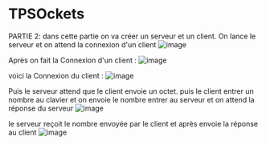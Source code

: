 # TPSOckets

PARTIE 2:
dans cette partie on va créer un serveur et un client.
On lance le serveur et on attend la connexion d'un client
![image](https://user-images.githubusercontent.com/61559275/159674985-f3d31a81-78a7-4fc4-afaa-dde858de1702.png)

Après on fait la Connexion d'un client :
![image](https://user-images.githubusercontent.com/61559275/159675861-105c04dd-9917-403e-865f-31b64bc641ed.png)

voici la Connexion du client :
![image](https://user-images.githubusercontent.com/61559275/159675253-3517dc54-3308-47bf-baaf-e1e67a9a087d.png)

Puis le serveur attend que le client envoie un octet.
puis le client entrer un nombre au clavier et on envoie le nombre entrer au serveur 
et on attend la réponse du serveur
![image](https://user-images.githubusercontent.com/61559275/159677088-e19b51ec-175e-4fdf-b60d-295a5da251fe.png)

le serveur reçoit le nombre envoyée par le client et après envoie la réponse au client
![image](https://user-images.githubusercontent.com/61559275/159676923-4949901c-76a7-400b-9c8d-850431988a3d.png)



 
